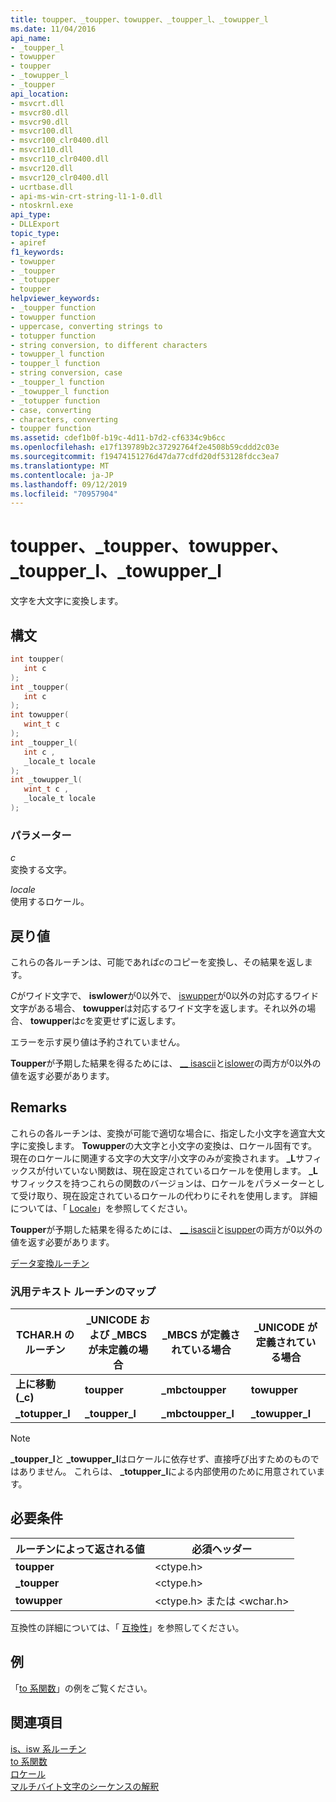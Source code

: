 ```yaml
---
title: toupper、_toupper、towupper、_toupper_l、_towupper_l
ms.date: 11/04/2016
api_name:
- _toupper_l
- towupper
- toupper
- _towupper_l
- _toupper
api_location:
- msvcrt.dll
- msvcr80.dll
- msvcr90.dll
- msvcr100.dll
- msvcr100_clr0400.dll
- msvcr110.dll
- msvcr110_clr0400.dll
- msvcr120.dll
- msvcr120_clr0400.dll
- ucrtbase.dll
- api-ms-win-crt-string-l1-1-0.dll
- ntoskrnl.exe
api_type:
- DLLExport
topic_type:
- apiref
f1_keywords:
- towupper
- _toupper
- _totupper
- toupper
helpviewer_keywords:
- _toupper function
- towupper function
- uppercase, converting strings to
- totupper function
- string conversion, to different characters
- towupper_l function
- toupper_l function
- string conversion, case
- _toupper_l function
- _towupper_l function
- _totupper function
- case, converting
- characters, converting
- toupper function
ms.assetid: cdef1b0f-b19c-4d11-b7d2-cf6334c9b6cc
ms.openlocfilehash: e17f139789b2c37292764f2e4508b59cddd2c03e
ms.sourcegitcommit: f19474151276d47da77cdfd20df53128fdcc3ea7
ms.translationtype: MT
ms.contentlocale: ja-JP
ms.lasthandoff: 09/12/2019
ms.locfileid: "70957904"
---
```

# <a name="toupper-_toupper-towupper-_toupper_l-_towupper_l"></a>toupper、_toupper、towupper、_toupper_l、_towupper_l

文字を大文字に変換します。

## <a name="syntax"></a>構文

```C
int toupper(
   int c
);
int _toupper(
   int c
);
int towupper(
   wint_t c
);
int _toupper_l(
   int c ,
   _locale_t locale
);
int _towupper_l(
   wint_t c ,
   _locale_t locale
);
```

### <a name="parameters"></a>パラメーター

*c*<br/>
変換する文字。

*locale*<br/>
使用するロケール。

## <a name="return-value"></a>戻り値

これらの各ルーチンは、可能であれば*c*のコピーを変換し、その結果を返します。

*C*がワイド文字で、 **iswlower**が0以外で、 [iswupper](isupper-isupper-l-iswupper-iswupper-l.md)が0以外の対応するワイド文字がある場合、 **towupper**は対応するワイド文字を返します。それ以外の場合、 **towupper**は*c*を変更せずに返します。

エラーを示す戻り値は予約されていません。

**Toupper**が予期した結果を得るためには、 [__ isascii](isascii-isascii-iswascii.md)と[islower](islower-iswlower-islower-l-iswlower-l.md)の両方が0以外の値を返す必要があります。

## <a name="remarks"></a>Remarks

これらの各ルーチンは、変換が可能で適切な場合に、指定した小文字を適宜大文字に変換します。 **Towupper**の大文字と小文字の変換は、ロケール固有です。 現在のロケールに関連する文字の大文字/小文字のみが変換されます。 **_L**サフィックスが付いていない関数は、現在設定されているロケールを使用します。 **_L**サフィックスを持つこれらの関数のバージョンは、ロケールをパラメーターとして受け取り、現在設定されているロケールの代わりにそれを使用します。 詳細については、「 [Locale](../../c-runtime-library/locale.md)」を参照してください。

**Toupper**が予期した結果を得るためには、 [__ isascii](isascii-isascii-iswascii.md)と[isupper](isupper-isupper-l-iswupper-iswupper-l.md)の両方が0以外の値を返す必要があります。

[データ変換ルーチン](../../c-runtime-library/data-conversion.md)

### <a name="generic-text-routine-mappings"></a>汎用テキスト ルーチンのマップ

|TCHAR.H のルーチン|_UNICODE および _MBCS が未定義の場合|_MBCS が定義されている場合|_UNICODE が定義されている場合|
|---------------------|------------------------------------|--------------------|-----------------------|
|**上に移動 (_c)**|**toupper**|**_mbctoupper**|**towupper**|
|**_totupper_l**|**_toupper_l**|**_mbctoupper_l**|**_towupper_l**|

> [!NOTE]
> **_toupper_l**と **_towupper_l**はロケールに依存せず、直接呼び出すためのものではありません。 これらは、 **_totupper_l**による内部使用のために用意されています。

## <a name="requirements"></a>必要条件

|ルーチンによって返される値|必須ヘッダー|
|-------------|---------------------|
|**toupper**|\<ctype.h>|
|**_toupper**|\<ctype.h>|
|**towupper**|\<ctype.h> または \<wchar.h>|

互換性の詳細については、「 [互換性](../../c-runtime-library/compatibility.md)」を参照してください。

## <a name="example"></a>例

「[to 系関数](../../c-runtime-library/to-functions.md)」の例をご覧ください。

## <a name="see-also"></a>関連項目

[is、isw 系ルーチン](../../c-runtime-library/is-isw-routines.md)<br/>
[to 系関数](../../c-runtime-library/to-functions.md)<br/>
[ロケール](../../c-runtime-library/locale.md)<br/>
[マルチバイト文字のシーケンスの解釈](../../c-runtime-library/interpretation-of-multibyte-character-sequences.md)<br/>

